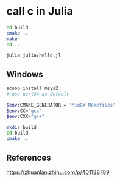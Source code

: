 # call c in Julia

```bash
cd build
cmake ..
make
cd ..

julia julia/hello.jl
```

## Windows 

```bash
scoop install msys2
# use ucrt64 as default

$env:CMAKE_GENERATOR = 'MinGW Makefiles'
$env:CC="gcc"
$env:CXX="g++"

mkdir build
cd build
cmake ..
```

## References

<https://zhuanlan.zhihu.com/p/401188789>

